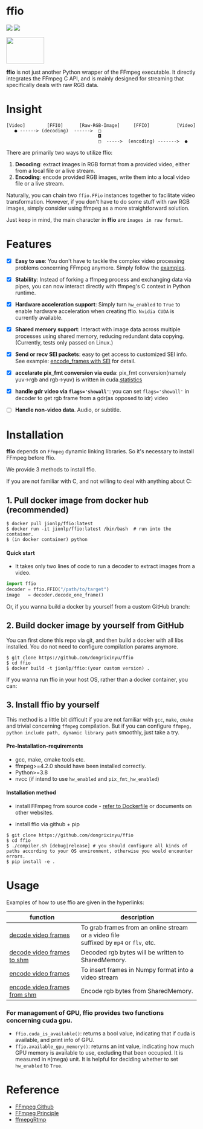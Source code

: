 # ffio

<p align="left">
<img src="https://img.shields.io/badge/version-2.0.2-green" />
<img src="https://img.shields.io/docker/pulls/jionlp/pyffmpeg?color=brightgreen" />
</p>

<img src="https://github.com/dongrixinyu/ffio/blob/main/image/ffio_logo.jpg?raw=true" style="width:100px;height:70px" />


**ffio** is not just another Python wrapper of the FFmpeg executable.
It directly integrates the FFmpeg C API, and is mainly designed for streaming
that specifically deals with raw RGB data.


# Insight

```
[Video]        [FFIO]      [Raw-RGB-Image]     [FFIO]          [Video]
   ● ------> (decoding)  ------>  □
                                  ◘
                                  □  ----->  (encoding) ------->  ●
```

There are primarily two ways to utilize ffio:
1. **Decoding**: extract images in RGB format from a provided video, either from a local file or a live stream.
2. **Encoding**: encode provided RGB images, write them into a local video file or a live stream.

Naturally, you can chain two `ffio.FFio` instances together to facilitate video transformation.
However, if you don't have to do some stuff with raw RGB images, simply
consider using ffmpeg as a more straightforward solution.

Just keep in mind, the main character in **ffio** are `images in raw format`.

# Features
- [x] **Easy to use**: You don't have to tackle the complex video processing problems concerning FFmpeg anymore.
Simply follow the [examples](https://github.com/dongrixinyu/ffio/blob/main/example).
- [x] **Stability**: Instead of forking a ffmpeg process and exchanging data via pipes,
you can now interact directly with ffmpeg's C context in Python runtime.
- [x] **Hardware acceleration support**: Simply turn `hw_enabled` to `True` to enable hardware acceleration when creating ffio. `Nvidia CUDA` is currently available.
- [x] **Shared memory support**: Interact with image data across multiple processes using shared memory, reducing redundant data copying.(Currently, tests only passed on Linux.)
- [x] **Send or recv SEI packets**: easy to get access to customized SEI info. See example: [encode_frames with SEI](https://github.com/dongrixinyu/ffio/blob/main/example/encode_frames.py)
for detail.
- [x] **accelarate pix_fmt conversion via cuda**: pix_fmt conversion(namely yuv->rgb and rgb->yuv) is written in cuda.[statistics](https://github.com/dongrixinyu/ffio/wiki/CPU-GPU-utilization-of-ffio#GPU-usage-statistics)
- [x] **handle gdr video via `flags='showall'`**: you can set `flags='showall'` in decoder to get rgb frame from a gdr(as opposed to idr) video
- [ ] **Handle non-video data**. Audio, or subtitle.


# Installation

**ffio** depends on `FFmpeg` dynamic linking libraries. So it's necessary to install FFmpeg before ffio.

We provide 3 methods to install ffio.

If you are not familiar with C, and not willing to deal with anything about C:

## 1. Pull docker image from docker hub (**recommended**)
```
$ docker pull jionlp/ffio:latest
$ docker run -it jionlp/ffio:latest /bin/bash  # run into the container.
$ (in docker container) python
```

#### Quick start
- It takes only two lines of code to run a decoder to extract images from a video.

```python
import ffio
decoder = ffio.FFIO("/path/to/target")
image   = decoder.decode_one_frame()
```

Or, if you wanna build a docker by yourself from a custom GitHub branch:

## 2. Build docker image by yourself from GitHub

You can first clone this repo via git, and then build a docker with all libs installed.
You do not need to configure compilation params anymore.

```
$ git clone https://github.com/dongrixinyu/ffio
$ cd ffio
$ docker build -t jionlp/ffio:(your custom version) .
```

If you wanna run ffio in your host OS, rather than a docker container, you can:

## 3. Install ffio by yourself

This method is a little bit difficult if you are not familiar with `gcc`, `make`, `cmake` and trivial concerning `ffmpeg` compilation.
But if you can configure `ffmpeg, python include path, dynamic library path` smoothly, just take a try.

#### Pre-Installation-requirements

- gcc, make, cmake tools etc.
- ffmpeg>=4.2.0 should have been installed correctly.
- Python>=3.8
- nvcc (if intend to use `hw_enabled` and `pix_fmt_hw_enabled`)

#### Installation method

- install FFmpeg from source code - [refer to Dockerfile](https://github.com/dongrixinyu/ffio/blob/main/Dockerfile) or documents on other websites.

- install ffio via github + pip
```
$ git clone https://github.com/dongrixinyu/ffio
$ cd ffio
$ ./compiler.sh [debug|release] # you should configure all kinds of paths according to your OS environment, otherwise you would encounter errors.
$ pip install -e .
```

# Usage

Examples of how to use ffio are given in the hyperlinks:

| function       | description    |
|----------------| ---------------|
| [decode video frames](https://github.com/dongrixinyu/ffio/blob/main/example/decode_frames.py) | To grab frames from an online stream or a video file <br/>suffixed by `mp4` or `flv`, etc. |
| [decode video frames to shm](example/decode_frames_shm.py) | Decoded rgb bytes will be written to SharedMemory.  |
| [encode video frames](https://github.com/dongrixinyu/ffio/blob/main/example/encode_frames.py) | To insert frames in Numpy format into a video stream  |
| [encode video frames from shm](example/encode_frames_shm.py) | Encode rgb bytes from SharedMemory. |

### For management of GPU, ffio provides two functions concerning cuda gpu.

- `ffio.cuda_is_available()`: returns a bool value, indicating that if cuda is available, and print info of GPU.
- `ffio.available_gpu_memory()`: returns an int value, indicating how much GPU memory is available to use, excluding that been occupied. It is measured in `M`(mega) unit. It is helpful for deciding whether to set `hw_enabled` to `True`.

# Reference

- [FFmpeg Github](https://github.com/FFmpeg/FFmpeg)
- [FFmpeg Principle](https://github.com/lokenetwork/FFmpeg-Principle)
- [ffmepgRtmp](https://github.com/hurtnotbad/ffmepgRtmp)
